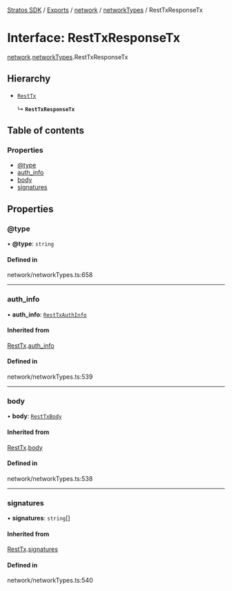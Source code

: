 [Stratos SDK](../README.md) / [Exports](../modules.md) / [network](../modules/network.md) / [networkTypes](../modules/network.networkTypes.md) / RestTxResponseTx

# Interface: RestTxResponseTx

[network](../modules/network.md).[networkTypes](../modules/network.networkTypes.md).RestTxResponseTx

## Hierarchy

- [`RestTx`](network.networkTypes.RestTx.md)

  ↳ **`RestTxResponseTx`**

## Table of contents

### Properties

- [@type](network.networkTypes.RestTxResponseTx.md#@type)
- [auth\_info](network.networkTypes.RestTxResponseTx.md#auth_info)
- [body](network.networkTypes.RestTxResponseTx.md#body)
- [signatures](network.networkTypes.RestTxResponseTx.md#signatures)

## Properties

### @type

• **@type**: `string`

#### Defined in

network/networkTypes.ts:658

___

### auth\_info

• **auth\_info**: [`RestTxAuthInfo`](network.networkTypes.RestTxAuthInfo.md)

#### Inherited from

[RestTx](network.networkTypes.RestTx.md).[auth_info](network.networkTypes.RestTx.md#auth_info)

#### Defined in

network/networkTypes.ts:539

___

### body

• **body**: [`RestTxBody`](network.networkTypes.RestTxBody.md)

#### Inherited from

[RestTx](network.networkTypes.RestTx.md).[body](network.networkTypes.RestTx.md#body)

#### Defined in

network/networkTypes.ts:538

___

### signatures

• **signatures**: `string`[]

#### Inherited from

[RestTx](network.networkTypes.RestTx.md).[signatures](network.networkTypes.RestTx.md#signatures)

#### Defined in

network/networkTypes.ts:540
